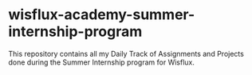 # wisflux-academy-summer-internship-program
This repository contains all my Daily Track of Assignments and Projects done during the Summer Internship program for Wisflux.
